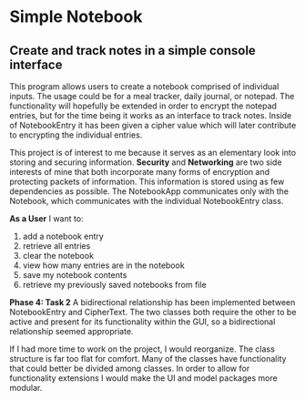 # Simple Notebook

## Create and track notes in a simple console interface

This program allows users to create a notebook comprised of individual inputs.
The usage could be for a meal tracker, daily journal, or notepad. The functionality
will hopefully be extended in order to encrypt the notepad entries, but for the time being
it works as an interface to track notes. Inside of NotebookEntry it has been given a cipher value
which will later contribute to encrypting the individual entries.

This project is of interest to me because it serves as an elementary look
into storing and securing information. **Security** and **Networking** are two
side interests of mine that both incorporate many forms of encryption and 
protecting packets of information. This information is stored using as few dependencies as possible.
The NotebookApp communicates only with the Notebook, which communicates with the individual NotebookEntry class. 

**As a User**
I want to:
<ol>
    <li> add a notebook entry</li>
    <li> retrieve all entries</li>
    <li> clear the notebook</li>
    <li> view how many entries are in the notebook</li>
    <li> save my notebook contents</li>
    <li> retrieve my previously saved notebooks from file</li>
</ol>

**Phase 4: Task 2**
A bidirectional relationship has been implemented between NotebookEntry and CipherText.
The two classes both require the other to be active and present for its functionality
within the GUI, so a bidirectional relationship seemed appropriate. 

If I had more time to work on the project, I would reorganize. The class structure
is far too flat for comfort. Many of the classes have functionality that could better
be divided among classes. In order to allow for functionality extensions I would make 
the UI and model packages more modular.  
